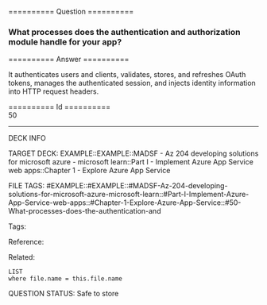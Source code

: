 ========== Question ==========  

### What processes does the authentication and authorization module handle for your app?  

========== Answer ==========  

It authenticates users and clients, validates, stores, and refreshes OAuth
tokens, manages the authenticated session, and injects identity information into
HTTP request headers.

========== Id ==========  
50

---

DECK INFO

TARGET DECK: EXAMPLE::EXAMPLE::MADSF - Az 204 developing solutions for microsoft azure - microsoft learn::Part I - Implement Azure App Service web apps::Chapter 1 - Explore Azure App Service

FILE TAGS: #EXAMPLE::#EXAMPLE::#MADSF-Az-204-developing-solutions-for-microsoft-azure-microsoft-learn::#Part-I-Implement-Azure-App-Service-web-apps::#Chapter-1-Explore-Azure-App-Service::#50-What-processes-does-the-authentication-and

Tags:

Reference:

Related:

```dataview
LIST
where file.name = this.file.name
```

QUESTION STATUS: Safe to store
